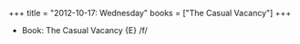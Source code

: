 +++
title = "2012-10-17: Wednesday"
books = ["The Casual Vacancy"]
+++


* Book: The Casual Vacancy {E} /f/
